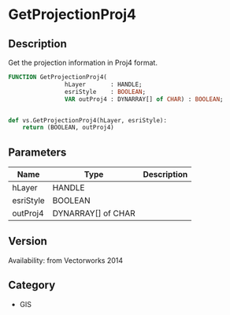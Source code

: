 # GetProjectionProj4

## Description
Get the projection information in Proj4 format.

```pascal
FUNCTION GetProjectionProj4(
				hLayer       : HANDLE;
				esriStyle    : BOOLEAN;
				VAR outProj4 : DYNARRAY[] of CHAR) : BOOLEAN;
```

```python

def vs.GetProjectionProj4(hLayer, esriStyle):
    return (BOOLEAN, outProj4)
```

## Parameters
|Name|Type|Description|
|---|---|---|
|hLayer|HANDLE||
|esriStyle|BOOLEAN||
|outProj4|DYNARRAY[] of CHAR||

## Version
Availability: from Vectorworks 2014
## Category
* GIS

